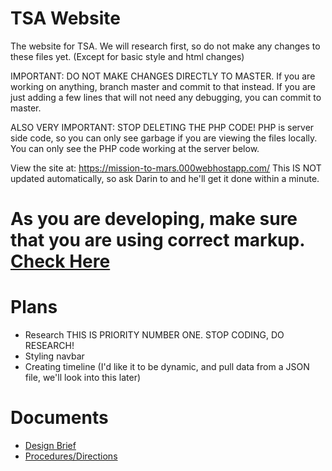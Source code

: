 # TSA Website
The website for TSA.
We will research first, so do not make any changes to these files yet.  (Except for basic style and html changes)

IMPORTANT: DO NOT MAKE CHANGES DIRECTLY TO MASTER. If you are working on anything, branch master and commit to that instead.
If you are just adding a few lines that will not need any debugging, you can commit to master.

ALSO VERY IMPORTANT: STOP DELETING THE PHP CODE! PHP is server side code, so you can only see garbage if you are viewing the files locally. You can only see the PHP code working at the server below.

View the site at: https://mission-to-mars.000webhostapp.com/ This IS NOT updated automatically, so ask Darin to and he'll get it done within a minute.
# As you are developing, make sure that you are using correct markup. [Check Here](https://validator.w3.org/unicorn/check?ucn_uri=mission-to-mars.000webhostapp.com&tests=valnu&tests=css-validator&warning=1&profile=css3&usermedium=all&ucn_task=custom#)

# Plans
* Research THIS IS PRIORITY NUMBER ONE. STOP CODING, DO RESEARCH!
* Styling navbar
* Creating timeline (I'd like it to be dynamic, and pull data from a JSON file, we'll look into this later)

# Documents

* [Design Brief](https://drive.google.com/open?id=0B0SxAlF2z1IqdHF0YmVsbl9Db3c)
* [Procedures/Directions](https://drive.google.com/open?id=0B0SxAlF2z1IqZC01aVBUZUJFS3c)
